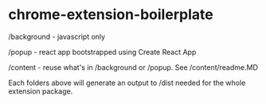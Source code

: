 # chrome-extension-boilerplate

/background - javascript only

/popup - react app bootstrapped using Create React App

/content - reuse what's in /background or /popup. See /content/readme.MD

Each folders above will generate an output to /dist needed for the whole extension package.

